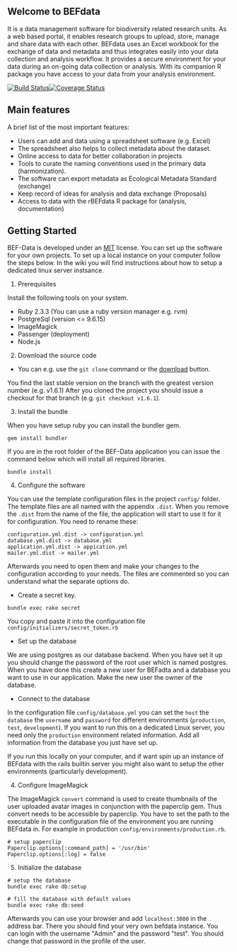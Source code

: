 ## Welcome to BEFdata

It is a data management software for biodiversity related research units. As a
web based portal, it enables research groups to upload, store, manage and share
data with each other. BEFdata uses an Excel workbook for the exchange of data
and metadata and thus integrates easily into your data collection and analysis
workflow. It provides a secure environment for your data during an on-going
data collection or analysis. With its companion R package you have access to
your data from your analysis environment.

[![Build Status](https://travis-ci.org/cpfaff/befdata.svg?branch=master)](https://travis-ci.org/cpfaff/befdata)[![Coverage Status](https://coveralls.io/repos/github/cpfaff/befdata/badge.svg?branch=master)](https://coveralls.io/github/cpfaff/befdata?branch=master)

## Main features

A brief list of the most important features:

* Users can add and data using a spreadsheet software (e.g. Excel)
* The spreadsheet also helps to collect metadata about the dataset.
* Online access to data for better collaboration in projects
* Tools to curate the naming conventions used in the primary data (harmonization).
* The software can export metadata as Ecological Metadata Standard (exchange)
* Keep record of ideas for analysis and data exchange (Proposals)
* Access to data with the rBEFdata R package for (analysis, documentation)

## Getting Started

BEF-Data is developed under an [MIT](LICENSE.md) license. You can set up the
software for your own projects. To set up a local instance on your computer
follow the steps below. In the wiki you will find instructions about how to
setup a dedicated linux server instsance.

1. Prerequisites

Install the following tools on your system.

* Ruby 2.3.3 (You can use a ruby version manager e.g. rvm)
* PostgreSql (version <= 9.6.15)
* ImageMagick
* Passenger (deployment)
* Node.js

2. Download the source code

* You can e.g. use the `git clone` command or the
  [download](https://github.com/cpfaff/befdata/archive/master.zip) button.

You find the last stable version on the branch with the greatest version number
(e.g. v1.6.1) After you cloned the project you should issue a checkout for that
branch (e.g. `git checkout v1.6.1`).

3. Install the bundle

When you have setup ruby you can install the bundler gem.

```
gem install bundler
```

If you are in the root folder of the BEF-Data application you can issue the
command below which will install all required libraries.

```
bundle install
```

4. Configure the software

You can use the template configuration files in the project `config/` folder.
The template files are all named with the appendix `.dist`. When you remove the
`.dist` from the name of the file, the application will start to use it for it
for configuration. You need to rename these:

```
configuration.yml.dist -> configuration.yml
database.yml.dist -> database.yml
application.yml.dist -> appication.yml
mailer.yml.dist -> mailer.yml
```

Afterwards you need to open them and make your changes to the configuration
according to your needs. The files are commented so you can understand what the
separate options do.

* Create a secret key.

```
bundle exec rake secret
```

You copy and paste it into the configuration file
`config/initializers/secret_token.rb`

* Set up the database

We are using postgres as our database backend. When you have set it up you
should change the password of the root user which is named postgres. When you
have done this create a new user for BEFadta and a database you want to use in
our application. Make the new user the owner of the database.

* Connect to the database

In the configuration file `config/database.yml` you can set the `host` the
`database` the `username` and `password` for different environments
(`production`, `test`, `development`). If you want to run this on a dedicated
Linux server, you need only the `production` environment related information.
Add all information from the database you just have set up.

If you run this locally on your computer, and if want spin up an instance of
BEFdata with the rails builtin server you might also want to setup the other
environments (particularly development).

4. Configure ImageMagick

The ImageMagick `convert` command is used to create thumbnails of the user
uploaded avatar images in conjunction with the paperclip gem. Thus convert
needs to be accessible by paperclip. You have to set the path to the executable
in the configuration file of the environment you are running BEFdata in. For
example in production `config/environments/production.rb`.

```
# setup paperclip
Paperclip.options[:command_path] = '/usr/bin'
Paperclip.options[:log] = false
```

5. Initialize the database

```
# setup the database
bundle exec rake db:setup

# fill the database with default values
bundle exec rake db:seed
```

Afterwards you can use your browser and add `localhost:3000` in the address
bar. There you should find your very own befdata instance. You can login with
the username "Admin" and the password "test". You should change that password
in the profile of the user.
